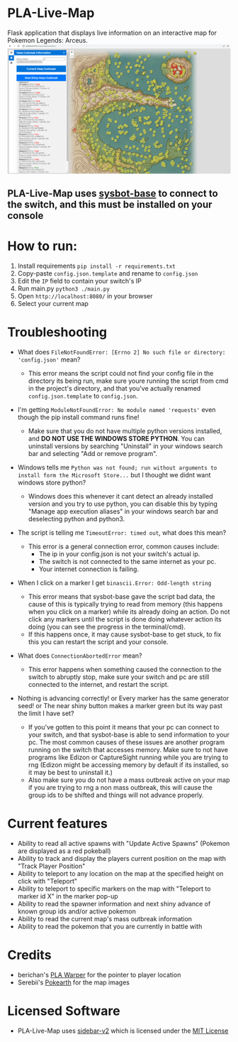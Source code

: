 # PLA-Live-Map
Flask application that displays live information on an interactive map for Pokemon Legends: Arceus.
![](./Map_Screenshot.png)

## PLA-Live-Map uses [sysbot-base](https://github.com/olliz0r/sys-botbase) to connect to the switch, and this must be installed on your console

# How to run:
1. Install requirements ``pip install -r requirements.txt``
2. Copy-paste ``config.json.template`` and rename to ``config.json``
3. Edit the ``IP`` field to contain your switch's IP
4. Run main.py ``python3 ./main.py``
5. Open ``http://localhost:8080/`` in your browser
6. Select your current map

# Troubleshooting
- What does ``FileNotFoundError: [Errno 2] No such file or directory: 'config.json'`` mean?
    - This error means the script could not find your config file in the directory its being run, make sure youre running the script from cmd in the project's directory, and that you've actually renamed ``config.json.template`` to ``config.json``.

- I'm getting ``ModuleNotFoundError: No module named 'requests'`` even though the pip install command runs fine!
    - Make sure that you do not have multiple python versions installed, and **DO NOT USE THE WINDOWS STORE PYTHON**. You can uninstall versions by searching "Uninstall" in your windows search bar and selecting "Add or remove program".
- Windows tells me ``Python was not found; run without arguments to install form the Microsoft Store...`` but I thought we didnt want windows store python?
    - Windows does this whenever it cant detect an already installed version and you try to use python, you can disable this by typing "Manage app execution aliases" in your windows search bar and deselecting python and python3.
- The script is telling me ``TimeoutError: timed out``, what does this mean?
    - This error is a general connection error, common causes include:
        - The ip in your config.json is not your switch's actual ip.
        - The switch is not connected to the same internet as your pc.
        - Your internet connection is failing.
- When I click on a marker I get ``binascii.Error: Odd-length string``
    - This error means that sysbot-base gave the script bad data, the cause of this is typically trying to read from memory (this happens when you click on a marker) while its already doing an action. Do not click any markers until the script is done doing whatever action its doing (you can see the progress in the terminal/cmd).
    - If this happens once, it may cause sysbot-base to get stuck, to fix this you can restart the script and your console.
- What does ``ConnectionAbortedError`` mean?
    - This error happens when something caused the connection to the switch to abruptly stop, make sure your switch and pc are still connected to the internet, and restart the script.
- Nothing is advancing correctly! or Every marker has the same generator seed! or The near shiny button makes a marker green but its way past the limit I have set?
    - If you've gotten to this point it means that your pc can connect to your switch, and that sysbot-base is able to send information to your pc. The most common causes of these issues are another program running on the switch that accesses memory. Make sure to not have programs like Edizon or CaptureSight running while you are trying to rng (Edizon might be accessing memory by default if its installed, so it may be best to uninstall it.)
    - Also make sure you do not have a mass outbreak active on your map if you are trying to rng a non mass outbreak, this will cause the group ids to be shifted and things will not advance properly.

# Current features
- Ability to read all active spawns with "Update Active Spawns" (Pokemon are displayed as a red pokeball)
- Ability to track and display the players current position on the map with "Track Player Position"
- Ability to teleport to any location on the map at the specified height on click with "Teleport"
- Ability to teleport to specific markers on the map with "Teleport to marker id X" in the marker pop-up
- Ability to read the spawner information and next shiny advance of known group ids and/or active pokemon
- Ability to read the current map's mass outbreak information
- Ability to read the pokemon that you are currently in battle with

# Credits
- berichan's [PLA Warper](https://github.com/berichan/PLAWarper) for the pointer to player location
- Serebii's [Pokearth](https://www.serebii.net/pokearth/hisui/) for the map images

# Licensed Software
- PLA-Live-Map uses [sidebar-v2](https://github.com/Turbo87/sidebar-v2) which is licensed under the [MIT License](./static/sidebar-v2/LICENSE)